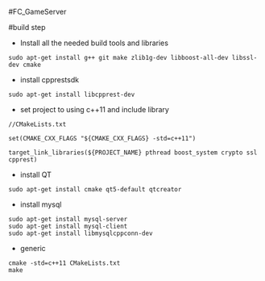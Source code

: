 #FC_GameServer

#build step

- Install all the needed build tools and libraries

```
sudo apt-get install g++ git make zlib1g-dev libboost-all-dev libssl-dev cmake
```

- install cpprestsdk

```
sudo apt-get install libcpprest-dev
```

- set project to using c++11 and include library

```
//CMakeLists.txt

set(CMAKE_CXX_FLAGS "${CMAKE_CXX_FLAGS} -std=c++11")

target_link_libraries(${PROJECT_NAME} pthread boost_system crypto ssl cpprest)
```

- install QT

```
sudo apt-get install cmake qt5-default qtcreator
```

- install mysql
```
sudo apt-get install mysql-server
sudo apt-get install mysql-client
sudo apt-get install libmysqlcppconn-dev 
```

- generic

```
cmake -std=c++11 CMakeLists.txt
make
```


